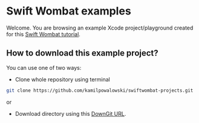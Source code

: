 # Swift Wombat examples

Welcome. You are browsing an example Xcode project/playground created for this [Swift Wombat tutorial](https://swiftwombat.com/how-to-use-swiftui-picker-to-create-a-segmented-control/).

## How to download this example project?

You can use one of two ways:

- Clone whole repository using terminal

```bash
git clone https://github.com/kamilpowalowski/swiftwombat-projects.git
```

or

- Download directory using this [DownGit URL](https://downgit.github.io/#/home?url=https://github.com/kamilpowalowski/swiftwombat-projects/tree/main/SegmentedControlPicker).
